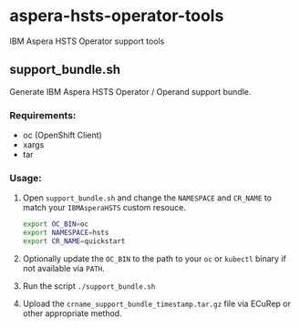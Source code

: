 # aspera-hsts-operator-tools
IBM Aspera HSTS Operator support tools


## support_bundle.sh

Generate IBM Aspera HSTS Operator / Operand support bundle.

### Requirements:

* oc (OpenShift Client)
* xargs
* tar

### Usage:

1. Open `support_bundle.sh` and change the `NAMESPACE` and `CR_NAME` to match your `IBMAsperaHSTS` custom resouce.

    ```bash
    export OC_BIN=oc
    export NAMESPACE=hsts
    export CR_NAME=quickstart
    ```
2. Optionally update the `OC_BIN` to the path to your `oc` or `kubectl` binary if not available via `PATH`.
3. Run the script `./support_bundle.sh`
4. Upload the `crname_support_bundle_timestamp.tar.gz` file via ECuRep or other appropriate method.
